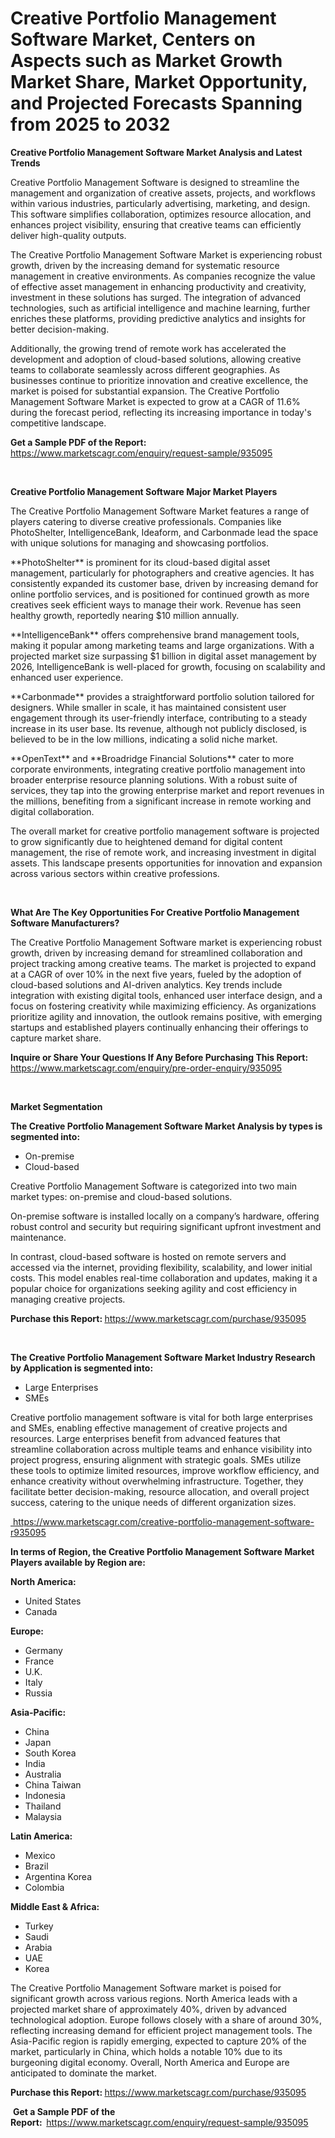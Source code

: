 <p><h1>Creative Portfolio Management Software Market, Centers on Aspects such as Market Growth Market Share, Market Opportunity, and Projected Forecasts Spanning from 2025 to 2032</h1></p><p><strong>Creative Portfolio Management Software Market Analysis and Latest Trends</strong></p>
<p><p>Creative Portfolio Management Software is designed to streamline the management and organization of creative assets, projects, and workflows within various industries, particularly advertising, marketing, and design. This software simplifies collaboration, optimizes resource allocation, and enhances project visibility, ensuring that creative teams can efficiently deliver high-quality outputs.</p><p>The Creative Portfolio Management Software Market is experiencing robust growth, driven by the increasing demand for systematic resource management in creative environments. As companies recognize the value of effective asset management in enhancing productivity and creativity, investment in these solutions has surged. The integration of advanced technologies, such as artificial intelligence and machine learning, further enriches these platforms, providing predictive analytics and insights for better decision-making.</p><p>Additionally, the growing trend of remote work has accelerated the development and adoption of cloud-based solutions, allowing creative teams to collaborate seamlessly across different geographies. As businesses continue to prioritize innovation and creative excellence, the market is poised for substantial expansion. The Creative Portfolio Management Software Market is expected to grow at a CAGR of 11.6% during the forecast period, reflecting its increasing importance in today's competitive landscape.</p></p>
<p><strong>Get a Sample PDF of the Report:&nbsp;</strong> <a href="https://www.marketscagr.com/enquiry/request-sample/935095?utm_campaign=1948&utm_medium=2&utm_source=Github&utm_content=ia&utm_term=18042025&utm_id=creative-portfolio-management-software">https://www.marketscagr.com/enquiry/request-sample/935095</a></p>
<p>&nbsp;</p>
<p><strong>Creative Portfolio Management Software Major Market Players</strong></p>
<p><p>The Creative Portfolio Management Software Market features a range of players catering to diverse creative professionals. Companies like PhotoShelter, IntelligenceBank, Ideaform, and Carbonmade lead the space with unique solutions for managing and showcasing portfolios.</p><p>**PhotoShelter** is prominent for its cloud-based digital asset management, particularly for photographers and creative agencies. It has consistently expanded its customer base, driven by increasing demand for online portfolio services, and is positioned for continued growth as more creatives seek efficient ways to manage their work. Revenue has seen healthy growth, reportedly nearing $10 million annually.</p><p>**IntelligenceBank** offers comprehensive brand management tools, making it popular among marketing teams and large organizations. With a projected market size surpassing $1 billion in digital asset management by 2026, IntelligenceBank is well-placed for growth, focusing on scalability and enhanced user experience.</p><p>**Carbonmade** provides a straightforward portfolio solution tailored for designers. While smaller in scale, it has maintained consistent user engagement through its user-friendly interface, contributing to a steady increase in its user base. Its revenue, although not publicly disclosed, is believed to be in the low millions, indicating a solid niche market.</p><p>**OpenText** and **Broadridge Financial Solutions** cater to more corporate environments, integrating creative portfolio management into broader enterprise resource planning solutions. With a robust suite of services, they tap into the growing enterprise market and report revenues in the millions, benefiting from a significant increase in remote working and digital collaboration.</p><p>The overall market for creative portfolio management software is projected to grow significantly due to heightened demand for digital content management, the rise of remote work, and increasing investment in digital assets. This landscape presents opportunities for innovation and expansion across various sectors within creative professions.</p></p>
<p>&nbsp;</p>
<p><strong>What Are The Key Opportunities For Creative Portfolio Management Software Manufacturers?</strong></p>
<p><p>The Creative Portfolio Management Software market is experiencing robust growth, driven by increasing demand for streamlined collaboration and project tracking among creative teams. The market is projected to expand at a CAGR of over 10% in the next five years, fueled by the adoption of cloud-based solutions and AI-driven analytics. Key trends include integration with existing digital tools, enhanced user interface design, and a focus on fostering creativity while maximizing efficiency. As organizations prioritize agility and innovation, the outlook remains positive, with emerging startups and established players continually enhancing their offerings to capture market share.</p></p>
<p><strong>Inquire or Share Your Questions If Any Before Purchasing This Report:</strong> <a href="https://www.marketscagr.com/enquiry/pre-order-enquiry/935095?utm_campaign=1948&utm_medium=2&utm_source=Github&utm_content=ia&utm_term=18042025&utm_id=creative-portfolio-management-software">https://www.marketscagr.com/enquiry/pre-order-enquiry/935095</a></p>
<p>&nbsp;</p>
<p><strong>Market Segmentation</strong></p>
<p><strong>The Creative Portfolio Management Software Market Analysis by types is segmented into:</strong></p>
<p><ul><li>On-premise</li><li>Cloud-based</li></ul></p>
<p><p>Creative Portfolio Management Software is categorized into two main market types: on-premise and cloud-based solutions. </p><p>On-premise software is installed locally on a company’s hardware, offering robust control and security but requiring significant upfront investment and maintenance. </p><p>In contrast, cloud-based software is hosted on remote servers and accessed via the internet, providing flexibility, scalability, and lower initial costs. This model enables real-time collaboration and updates, making it a popular choice for organizations seeking agility and cost efficiency in managing creative projects.</p></p>
<p><strong>Purchase this Report:&nbsp;</strong><a href="https://www.marketscagr.com/purchase/935095?utm_campaign=1948&utm_medium=2&utm_source=Github&utm_content=ia&utm_term=18042025&utm_id=creative-portfolio-management-software">https://www.marketscagr.com/purchase/935095</a></p>
<p>&nbsp;</p>
<p><strong>The Creative Portfolio Management Software Market Industry Research by Application is segmented into:</strong></p>
<p><ul><li>Large Enterprises</li><li>SMEs</li></ul></p>
<p><p>Creative portfolio management software is vital for both large enterprises and SMEs, enabling effective management of creative projects and resources. Large enterprises benefit from advanced features that streamline collaboration across multiple teams and enhance visibility into project progress, ensuring alignment with strategic goals. SMEs utilize these tools to optimize limited resources, improve workflow efficiency, and enhance creativity without overwhelming infrastructure. Together, they facilitate better decision-making, resource allocation, and overall project success, catering to the unique needs of different organization sizes.</p></p>
<p><a href="https://www.marketscagr.com/creative-portfolio-management-software-r935095?utm_campaign=1948&utm_medium=2&utm_source=Github&utm_content=ia&utm_term=18042025&utm_id=creative-portfolio-management-software">&nbsp;https://www.marketscagr.com/creative-portfolio-management-software-r935095</a></p>
<p><strong>In terms of Region, the Creative Portfolio Management Software Market Players available by Region are:</strong></p>
<p>
    <p> <strong> North America: </strong>
        <ul>
            <li>United States</li>
            <li>Canada</li>
        </ul>
        </p> 
    <p> <strong> Europe: </strong>
        <ul>
            <li>Germany</li>
            <li>France</li>
            <li>U.K.</li>
            <li>Italy</li>
            <li>Russia</li>
        </ul>
        </p> 
    <p> <strong> Asia-Pacific: </strong>
        <ul>
            <li>China</li>
            <li>Japan</li>
            <li>South Korea</li>
            <li>India</li>
            <li>Australia</li>
            <li>China Taiwan</li>
            <li>Indonesia</li>
            <li>Thailand</li>
            <li>Malaysia</li>
        </ul>
        </p> 
    <p> <strong> Latin America: </strong>
        <ul>
            <li>Mexico</li>
            <li>Brazil</li>
            <li>Argentina Korea</li>
            <li>Colombia</li>
        </ul>
        </p> 
    <p> <strong> Middle East & Africa: </strong>
        <ul>
            <li>Turkey</li>
            <li>Saudi</li>
            <li>Arabia</li>
            <li>UAE</li>
            <li>Korea</li>
        </ul>
    </p>
    </p>
<p><p>The Creative Portfolio Management Software market is poised for significant growth across various regions. North America leads with a projected market share of approximately 40%, driven by advanced technological adoption. Europe follows closely with a share of around 30%, reflecting increasing demand for efficient project management tools. The Asia-Pacific region is rapidly emerging, expected to capture 20% of the market, particularly in China, which holds a notable 10% due to its burgeoning digital economy. Overall, North America and Europe are anticipated to dominate the market.</p></p>
<p><strong>Purchase this Report: </strong><a href="https://www.marketscagr.com/purchase/935095?utm_campaign=1948&utm_medium=2&utm_source=Github&utm_content=ia&utm_term=18042025&utm_id=creative-portfolio-management-software">https://www.marketscagr.com/purchase/935095</a></p>
<p>&nbsp;<strong>Get a Sample PDF of the Report:&nbsp;&nbsp;</strong><a href="https://www.marketscagr.com/enquiry/request-sample/935095?utm_campaign=1948&utm_medium=2&utm_source=Github&utm_content=ia&utm_term=18042025&utm_id=creative-portfolio-management-software">https://www.marketscagr.com/enquiry/request-sample/935095</a></p>
<p><strong></strong></p>
<p><p></p><p></p><p></p></p>